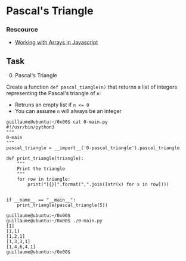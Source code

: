 # Pascal's Triangle

### Rescource
- [Working with Arrays in Javascript](https://www.digitalocean.com/community/tutorial-series/working-with-arrays-in-javascript)

## Task

0. Pascal's Triangle

Create a function `def pascal_tiangle(n)` that returns a list of integers representing the Pascal's triangle of `n`:
- Retruns an empty list if `n <= 0`
- You can assume `n` will always be an integer

```
guillaume@ubuntu:~/0x00$ cat 0-main.py
#!/usr/bin/python3
"""
0-main
"""
pascal_triangle = __import__('0-pascal_triangle').pascal_triangle

def print_triangle(triangle):
    """
    Print the triangle
    """
    for row in triangle:
        print("[{}]".format(",".join([str(x) for x in row])))


if __name__ == "__main__":
    print_triangle(pascal_triangle(5))

guillaume@ubuntu:~/0x00$ 
guillaume@ubuntu:~/0x00$ ./0-main.py
[1]
[1,1]
[1,2,1]
[1,3,3,1]
[1,4,6,4,1]
guillaume@ubuntu:~/0x00$ 
```
